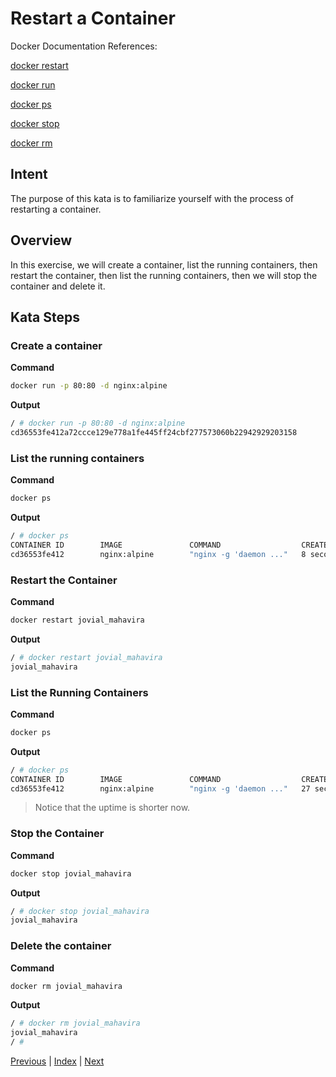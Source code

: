 # Restart a Container

Docker Documentation References:

[docker restart](https://docs.docker.com/engine/reference/commandline/restart/)

[docker run](https://docs.docker.com/engine/reference/commandline/run/)

[docker ps](https://docs.docker.com/engine/reference/commandline/ps/)

[docker stop](https://docs.docker.com/engine/reference/commandline/stop/)

[docker rm](https://docs.docker.com/engine/reference/commandline/rm/)

## Intent

The purpose of this kata is to familiarize yourself with the process of restarting a container.

## Overview

In this exercise, we will create a container, list the running containers, then restart the container, then list the running containers, then we will stop the container and delete it.

## Kata Steps

### Create a container

**Command**

```bash
docker run -p 80:80 -d nginx:alpine
```

**Output**

```bash
/ # docker run -p 80:80 -d nginx:alpine
cd36553fe412a72ccce129e778a1fe445ff24cbf277573060b22942929203158
```

### List the running containers

**Command**

```bash
docker ps
```

**Output**

```bash
/ # docker ps
CONTAINER ID        IMAGE               COMMAND                  CREATED             STATUS              PORTS                NAMES
cd36553fe412        nginx:alpine        "nginx -g 'daemon ..."   8 seconds ago       Up 7 seconds        0.0.0.0:80->80/tcp   jovial_mahavira
```

### Restart the Container

**Command**

```bash
docker restart jovial_mahavira
```

**Output**

```bash
/ # docker restart jovial_mahavira
jovial_mahavira
```

### List the Running Containers

**Command**

```bash
docker ps
```

**Output**

```bash
/ # docker ps
CONTAINER ID        IMAGE               COMMAND                  CREATED             STATUS              PORTS                NAMES
cd36553fe412        nginx:alpine        "nginx -g 'daemon ..."   27 seconds ago      Up 5 seconds        0.0.0.0:80->80/tcp   jovial_mahavira
```

> Notice that the uptime is shorter now.

### Stop the Container

**Command**

```bash
docker stop jovial_mahavira
```

**Output**

```bash
/ # docker stop jovial_mahavira
jovial_mahavira
```

### Delete the container

**Command**

```bash
docker rm jovial_mahavira
```

**Output**

```bash
/ # docker rm jovial_mahavira
jovial_mahavira
/ #
```

[Previous](30_rename_container.md) | [Index](README.md) | [Next](32_attach_container.md)
